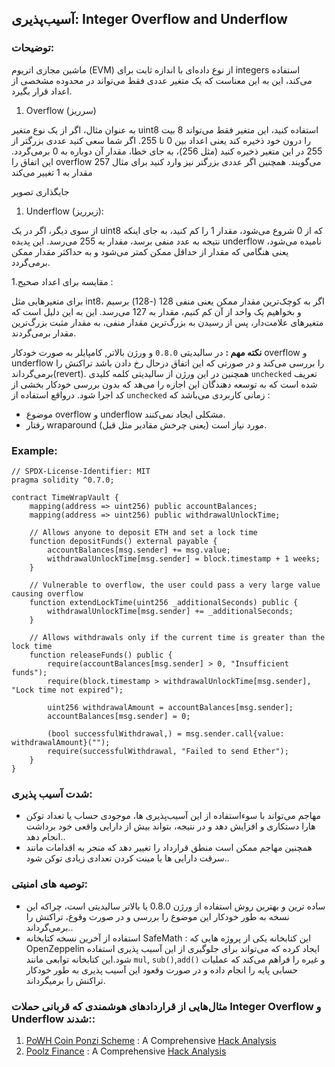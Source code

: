 ## آسیب‌پذیری: Integer Overflow and Underflow

### توضیحات:

ماشین مجازی اتریوم (EVM) از نوع داده‌ای با اندازه ثابت برای integers استفاده می‌کند، این به این معناست که یک متغیر عددی فقط می‌تواند در محدوده مشخصی از اعداد قرار بگیرد.

1. Overflow (سرریز)

به عنوان مثال، اگر از یک نوع متغیر uint8 استفاده کنید، این متغیر فقط می‌تواند 8 بیت را درون خود ذخیره کند یعنی اعداد بین 0 تا 255. اگر شما سعی کنید عددی بزرگتر از 255 در این متغیر ذخیره کنید (مثل 256)، به جای خطا، مقدار آن دوباره به 0 برمی‌گردد. این اتفاق را overflow می‌گویند. همچنین اگر عددی بزرگتر نیز وارد کنید برای مثال 257 مقدار به 1 تغییر می‌کند

جایگذاری تصویر 

1. Underflow (زیرریز):

از سوی دیگر، اگر در یک uint8 که از 0 شروع می‌شود، مقدار 1 را کم کنید، به جای اینکه نتیجه به عدد منفی برسد، مقدار به 255 می‌رسد. این پدیده underflow نامیده می‌شود، یعنی هنگامی که مقدار از حداقل ممکن کمتر می‌شود و به حداکثر مقدار ممکن برمی‌گردد. 

1.مقایسه برای اعداد صحیح  :

برای متغیرهایی مثل int8، اگر به کوچک‌ترین مقدار ممکن یعنی منفی 128 (-128) برسیم و بخواهیم یک واحد از آن کم کنیم، مقدار به 127 می‌رسد. این به این دلیل است که متغیرهای علامت‌دار، پس از رسیدن به بزرگ‌ترین مقدار منفی، به مقدار مثبت بزرگ‌ترین مقدار برمی‌گردند.


**نکته مهم :**
در سالیدیتی `0.8.0` و ورژن بالاتر, کامپایلر به صورت خودکار overflow و underflow را بررسی می‌کند و در صورتی که این اتفاق درحال رخ دادن باشد تراکنش را برمی‌گرداند(revert).
همچنین در این ورژن از سالیدیتی کلمه کلیدی `unchecked` تعریف شده است که به توسعه دهندگان این اجازه را می‌هد که بدون بررسی خودکار بخشی از کد اجرا شود. درواقع استفاده از `unchecked` زمانی کاربردی  می‌باشد که :
- موضوع overflow و underflow مشکلی ایجاد نمی‌کنند.
- رفتار wraparound (یعنی چرخش مقادیر مثل قبل) مورد نیاز است.


### Example:
```
// SPDX-License-Identifier: MIT
pragma solidity ^0.7.0;

contract TimeWrapVault {
    mapping(address => uint256) public accountBalances;
    mapping(address => uint256) public withdrawalUnlockTime;

    // Allows anyone to deposit ETH and set a lock time
    function depositFunds() external payable {
        accountBalances[msg.sender] += msg.value;
        withdrawalUnlockTime[msg.sender] = block.timestamp + 1 weeks;
    }

    // Vulnerable to overflow, the user could pass a very large value causing overflow
    function extendLockTime(uint256 _additionalSeconds) public {
        withdrawalUnlockTime[msg.sender] += _additionalSeconds;
    }

    // Allows withdrawals only if the current time is greater than the lock time
    function releaseFunds() public {
        require(accountBalances[msg.sender] > 0, "Insufficient funds");
        require(block.timestamp > withdrawalUnlockTime[msg.sender], "Lock time not expired");

        uint256 withdrawalAmount = accountBalances[msg.sender];
        accountBalances[msg.sender] = 0;

        (bool successfulWithdrawal,) = msg.sender.call{value: withdrawalAmount}("");
        require(successfulWithdrawal, "Failed to send Ether");
    }
}

```
### شدت آسیب پذیری:
- مهاجم می‌‌تواند با سوءاستفاده از این آسیب‌پذیری ها، موجودی حساب یا تعداد توکن هارا دستکاری و افزایش دهد و در نتیجه، بتواند بیش از دارایی واقعی خود برداشت انجام دهد..
- همچنین مهاجم ممکن است منطق قرارداد را تغییر دهد که منجر به اقدامات مانند سرقت دارایی ها یا مینت کردن تعدادی زیادی توکن شود..

### توصیه های امنیتی:
- ساده ترین و بهترین روش استفاده از ورژن 0.8.0 یا بالاتر سالیدیتی است، چراکه این نسخه به طور خودکار این موضوع را بررسی و در صورت وقوع، تراکنش را برمی‌گرداند..
- استفاده از آخرین نسخه کتابخانه SafeMath : این کتابخانه یکی از پروژه هایی که OpenZeppelin ایجاد کرده که می‌تواند برای جلوگیری از این آسیب پذیری استفاده شود.این کتابخانه توابعی مانند `mul`, `sub()`,`add()` و غیره را فراهم می‌کند که عملیات حسابی پایه را انجام داده و در صورت وقعود این آسیب پذیری به طور خودکار تراکنش را بر‌میگرداند.

### مثال‌هایی از قراردادهای هوشمندی که قربانی حملات Integer Overflow و Underflow شدند::
1. [PoWH Coin Ponzi Scheme](https://etherscan.io/token/0xa7ca36f7273d4d38fc2aec5a454c497f86728a7a#code) : A Comprehensive [Hack Analysis](https://blog.solidityscan.com/integer-overflow-and-underflow-in-smart-contracts-9598032b5a99)
2. [Poolz Finance](https://bscscan.com/address/0x8bfaa473a899439d8e07bf86a8c6ce5de42fe54b#code) : A Comprehensive [Hack Analysis](https://blog.solidityscan.com/poolz-finance-hack-analysis-still-experiencing-overflow-fcf35ab8a6c5)
